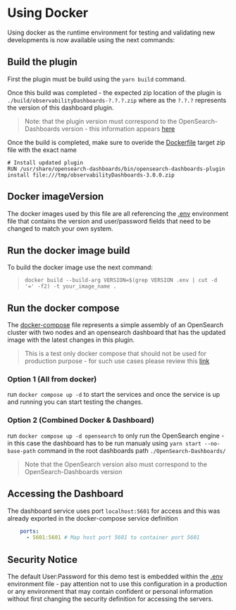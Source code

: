 # Using Docker
Using docker as the runtime environment for testing and validating new developments is now available using the next commands:

## Build the plugin
First the plugin must be build using the `yarn build` command.

Once this build was completed - the expected zip location of the plugin is `./build/observabilityDashboards-?.?.?.zip` where as the `?.?.?` represents the version of this dashboard plugin.

> Note: that the plugin version must correspond to the OpenSearch-Dashboards version - this information appears [here](opensearch_dashboards.json)
> 

Once the build is completed, make sure to overide the [Dockerfile](Dockerfile) target zip file with the exact name 
```
# Install updated plugin
RUN /usr/share/opensearch-dashboards/bin/opensearch-dashboards-plugin install file:///tmp/observabilityDashboards-3.0.0.zip
```

## Docker imageVersion
The docker images used by this file are all referencing the [.env](.env) environment file that contains the version and user/password fields that need to be changed to match your own system. 

## Run the docker image build
To build the docker image use the next command:
> `docker build --build-arg VERSION=$(grep VERSION .env | cut -d '=' -f2) -t your_image_name .`

## Run the docker compose
The [docker-compose](docker-compose.yml) file represents a simple assembly of an OpenSearch cluster with two nodes and an opensearch dashboard that has the updated image with the latest changes in this plugin.
> This is a test only docker compose that should not be used for production purpose - for such use cases please review this [link](https://opensearch.org/docs/latest/install-and-configure/install-opensearch/docker/)

### Option 1 (All from docker)
run `docker compose up -d` to start the services and once the service is up and running you can start testing the changes.

### Option 2 (Combined Docker & Dashboard)
run `docker compose up -d opensearch` to only run the OpenSearch engine - in this case the dashboard has to be run manualy using `yarn start --no-base-path` command in the root dashboards path `./OpenSearch-Dashboards/`

> Note that the OpenSearch version also must correspond to the OpenSearch-Dashboards version

## Accessing the Dashboard
The dashboard service uses port `localhost:5601` for access and this was already exported in the docker-compose service definition
```yaml
    ports:
      - 5601:5601 # Map host port 5601 to container port 5601
```

## Security Notice
The default User:Password for this demo test is embedded within the  [.env](.env) environment file - pay attention not to use this configuration in a production or any environment that may contain
confident or personal information without first changing the security definition for accessing the servers.
